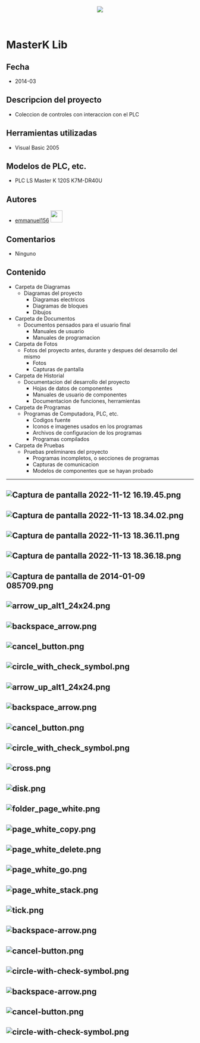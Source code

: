 <br/>
<p align="center">
  <img src="https://avatars2.githubusercontent.com/u/15052789?v=3&s=200">
</p>
<br/>

# MasterK Lib

## Fecha
* 2014-03

## Descripcion del proyecto
* Coleccion de controles con interaccion con el PLC

## Herramientas utilizadas
* Visual Basic 2005

## Modelos de PLC, etc.
* PLC LS Master K 120S K7M-DR40U

## Autores
* <a href="http://www.github.com/emmanuel156">emmanuel156</a> <img src="https://avatars3.githubusercontent.com/u/15036095?v=4" height="32" width="32">

## Comentarios
* Ninguno

## Contenido
* Carpeta de Diagramas
	* Diagramas del proyecto
		* Diagramas electricos
		* Diagramas de bloques
		* Dibujos
* Carpeta de Documentos
	* Documentos pensados para el usuario final
		* Manuales de usuario
		* Manuales de programacion
* Carpeta de Fotos
	* Fotos del proyecto antes, durante y despues del desarrollo del mismo
		* Fotos
		* Capturas de pantalla
* Carpeta de Historial
	* Documentacion del desarrollo del proyecto
		* Hojas de datos de componentes
		* Manuales de usuario de componentes
		* Documentacion de funciones, herramientas
* Carpeta de Programas
	* Programas de Computadora, PLC, etc. 
		* Codigos fuente
		* Iconos e imagenes usados en los programas
		* Archivos de configuracion de los programas
		* Programas compilados
* Carpeta de Pruebas
	* Pruebas preliminares del proyecto
		* Programas incompletos, o secciones de programas
		* Capturas de comunicacion
		* Modelos de componentes que se hayan probado

---
![Captura de pantalla 2022-11-12 16.19.45.png](/Historial/Captura%20de%20pantalla%202022-11-12%2016.19.45.png)
---
![Captura de pantalla 2022-11-13 18.34.02.png](/Historial/Captura%20de%20pantalla%202022-11-13%2018.34.02.png)
---
![Captura de pantalla 2022-11-13 18.36.11.png](/Historial/Captura%20de%20pantalla%202022-11-13%2018.36.11.png)
---
![Captura de pantalla 2022-11-13 18.36.18.png](/Historial/Captura%20de%20pantalla%202022-11-13%2018.36.18.png)
---
![Captura de pantalla de 2014-01-09 085709.png](/Historial/Captura%20de%20pantalla%20de%202014-01-09%20085709.png)
---
![arrow_up_alt1_24x24.png](/Programas/hhCharacterEntry/hhCharacterEntry/Iconos/arrow_up_alt1_24x24.png)
---
![backspace_arrow.png](/Programas/hhCharacterEntry/hhCharacterEntry/Iconos/backspace_arrow.png)
---
![cancel_button.png](/Programas/hhCharacterEntry/hhCharacterEntry/Iconos/cancel_button.png)
---
![circle_with_check_symbol.png](/Programas/hhCharacterEntry/hhCharacterEntry/Iconos/circle_with_check_symbol.png)
---
![arrow_up_alt1_24x24.png](/Programas/hhComboEntry/hhComboEntry/Iconos/arrow_up_alt1_24x24.png)
---
![backspace_arrow.png](/Programas/hhComboEntry/hhComboEntry/Iconos/backspace_arrow.png)
---
![cancel_button.png](/Programas/hhComboEntry/hhComboEntry/Iconos/cancel_button.png)
---
![circle_with_check_symbol.png](/Programas/hhComboEntry/hhComboEntry/Iconos/circle_with_check_symbol.png)
---
![cross.png](/Programas/hhDialogoArchivos/hhDialogoArchivos/Iconos/cross.png)
---
![disk.png](/Programas/hhDialogoArchivos/hhDialogoArchivos/Iconos/disk.png)
---
![folder_page_white.png](/Programas/hhDialogoArchivos/hhDialogoArchivos/Iconos/folder_page_white.png)
---
![page_white_copy.png](/Programas/hhDialogoArchivos/hhDialogoArchivos/Iconos/page_white_copy.png)
---
![page_white_delete.png](/Programas/hhDialogoArchivos/hhDialogoArchivos/Iconos/page_white_delete.png)
---
![page_white_go.png](/Programas/hhDialogoArchivos/hhDialogoArchivos/Iconos/page_white_go.png)
---
![page_white_stack.png](/Programas/hhDialogoArchivos/hhDialogoArchivos/Iconos/page_white_stack.png)
---
![tick.png](/Programas/hhDialogoArchivos/hhDialogoArchivos/Iconos/tick.png)
---
![backspace-arrow.png](/Programas/hhNumericEntry/hhNumericEntry/Iconos/backspace-arrow.png)
---
![cancel-button.png](/Programas/hhNumericEntry/hhNumericEntry/Iconos/cancel-button.png)
---
![circle-with-check-symbol.png](/Programas/hhNumericEntry/hhNumericEntry/Iconos/circle-with-check-symbol.png)
---
![backspace-arrow.png](/Programas/hhPasswordEntry/hhPasswordEntry/Iconos/backspace-arrow.png)
---
![cancel-button.png](/Programas/hhPasswordEntry/hhPasswordEntry/Iconos/cancel-button.png)
---
![circle-with-check-symbol.png](/Programas/hhPasswordEntry/hhPasswordEntry/Iconos/circle-with-check-symbol.png)
---
